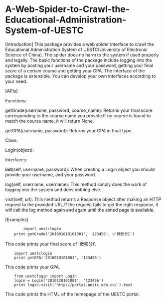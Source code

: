 # A-Web-Spider-to-Crawl-the-Educational-Administration-System-of-UESTC 

[Introduction]
	This package provides a web spider interface to crawl the Educational Administration System of UESTC(University of Electronic Science of China). The spider does no harm to the system if used properly and legally. 
	The basic functions of the package include logging into the system by posting your username and your password, getting your final score of a certain course and getting your GPA. 
	The interface of the package is extensible. You can develop your own interfaces according to your need.

[APIs]
	
Functions:
	
getGrade(username, password, course_name):
  Returns your final score corresponding to the course name you provide.If no course is found to match the course name, it will return None.
		
getGPA(username, password):
  Returns your GPA in float type.
	
Class:
	
Login(object):
		
Interfaces:
			
__init__(self, username, password):
  When creating a Login object you should provide your username, and your password.
			
log(self, username, username):
  This method simply does the work of logging into the system and does nothing else.
				
visit(self, url):
  This method returns a Response object after making an HTTP request to the provided URL.If the request fails to get the right response, it will call the log method again and again until the aimed page is available.

[Examples]

            import uestclogin
		print getGrade('201601010101001', '123456', u'微积分I')
This code prints your final score of '微积分I'.

		import uestclogin
		print getGPA('2016010101001', '123456')
This code prints your GPA.

		from uestclogin import Login
		login = Login('2016120101001', '123456')
		print login.visit('http://portal.uestc.edu.cn/').text
This code prints the HTML of the homepage of the UESTC portal.
